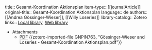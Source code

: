 title:: Gesamt-Koordination Aktionsplan
item-type:: [[journalArticle]]
original-title:: Gesamt-Koordination Aktionsplan
language:: de
authors:: [[Andrea Gössinger-Wieser]], [[Willy Loseries]]
library-catalog:: Zotero
links:: [Local library](zotero://select/library/items/LYLL3DRU), [Web library](https://www.zotero.org/users/46463/items/LYLL3DRU)

- Attachments
	- [PDF](zotero://select/library/items/GNPIN763) {{zotero-imported-file GNPIN763, "Gössinger-Wieser and Loseries - Gesamt-Koordination Aktionsplan.pdf"}}
